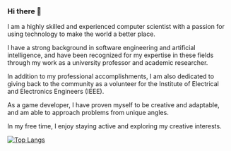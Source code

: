 ### Hi there 👋

I am a highly skilled and experienced computer scientist with a passion for using technology to make the world a better place.

I have a strong background in software engineering and artificial intelligence, and have been recognized for my expertise in these fields through my work as a university professor and academic researcher.

In addition to my professional accomplishments, I am also dedicated to giving back to the community as a volunteer for the Institute of Electrical and Electronics Engineers (IEEE).

As a game developer, I have proven myself to be creative and adaptable, and am able to approach problems from unique angles.

In my free time, I enjoy staying active and exploring my creative interests.

[![Top Langs](https://github-readme-stats.vercel.app/api/top-langs/?username=JuanFKurucz&layout=compact&show_icons=true&theme=dark)](https://github.com/anuraghazra/github-readme-stats)

<!--
**JuanFKurucz/JuanFKurucz** is a ✨ _special_ ✨ repository because its `README.md` (this file) appears on your GitHub profile.

Here are some ideas to get you started:

- 🔭 I’m currently working on ...
- 🌱 I’m currently learning ...
- 👯 I’m looking to collaborate on ...
- 🤔 I’m looking for help with ...
- 💬 Ask me about ...
- 📫 How to reach me: ...
- 😄 Pronouns: ...
- ⚡ Fun fact: ...
-->
